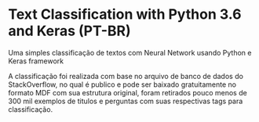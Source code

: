 # Text Classification with Python 3.6 and Keras (PT-BR)

Uma simples classificação de textos com Neural Network usando Python e Keras framework

A classificação foi realizada com base no arquivo de banco de dados do StackOverflow, no qual é publico e pode ser baixado gratuitamente no formato MDF com sua estrutura original, foram retirados pouco menos de 300 mil exemplos de titulos e perguntas com suas respectivas tags para classificação.
